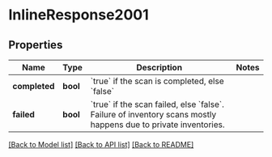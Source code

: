 # InlineResponse2001

## Properties
Name | Type | Description | Notes
------------ | ------------- | ------------- | -------------
**completed** | **bool** | &#x60;true&#x60; if the scan is completed, else &#x60;false&#x60;  | 
**failed** | **bool** | &#x60;true&#x60; if the scan failed, else &#x60;false&#x60;. Failure of inventory scans mostly happens due to private inventories.  | 

[[Back to Model list]](../README.md#documentation-for-models) [[Back to API list]](../README.md#documentation-for-api-endpoints) [[Back to README]](../README.md)


